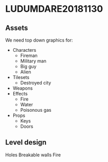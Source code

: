# LUDUMDARE20181130
## Assets
We need top down graphics for:
  - Characters
    - Fireman
    - Military man
    - Big guy
    - Alien
  - Tilesets
    - Destroyed city
  - Weapons
  - Effects
    - Fire
    - Water
    - Poisonous gas
  - Props
    - Keys
    - Doors
    
## Level design
Holes
Breakable walls
Fire
